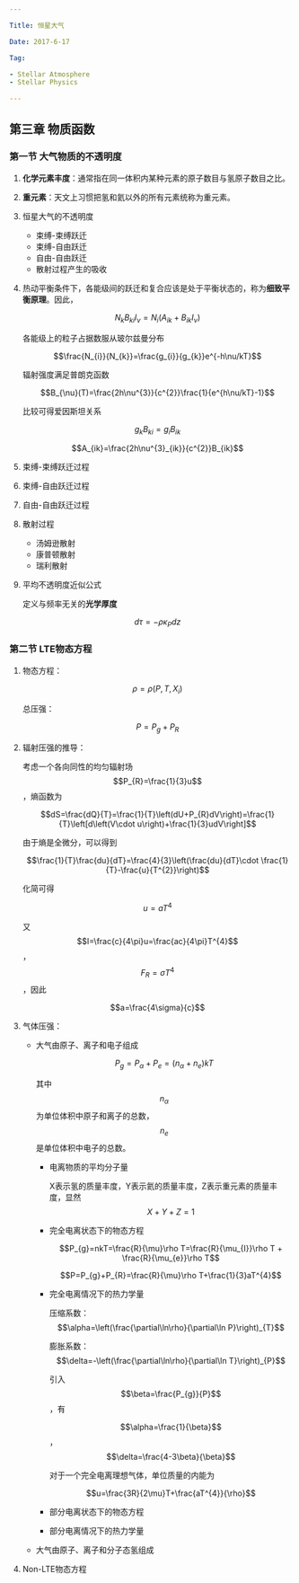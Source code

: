 ```yaml
---

Title: 恒星大气

Date: 2017-6-17

Tag:

- Stellar Atmosphere
- Stellar Physics

---
```


## 第三章 物质函数

### 第一节 大气物质的不透明度

1. **化学元素丰度**：通常指在同一体积内某种元素的原子数目与氢原子数目之比。

2. **重元素**：天文上习惯把氢和氦以外的所有元素统称为重元素。

3. 恒星大气的不透明度

   - 束缚-束缚跃迁
   - 束缚-自由跃迁
   - 自由-自由跃迁
   - 散射过程产生的吸收

4. 热动平衡条件下，各能级间的跃迁和复合应该是处于平衡状态的，称为**细致平衡原理**。因此，

   $$N_{k}B_{ki}I_{\nu}=N_{i}\left(A_{ik}+B_{ik}I_{\nu}\right)$$

   各能级上的粒子占据数服从玻尔兹曼分布

   $$\frac{N_{i}}{N_{k}}=\frac{g_{i}}{g_{k}}e^{-h\nu/kT}$$

   辐射强度满足普朗克函数

   $$B_{\nu}(T)=\frac{2h\nu^{3}}{c^{2}}\frac{1}{e^{h\nu/kT}-1}$$

   比较可得爱因斯坦关系

   $$g_{k}B_{ki}=g_{i}B_{ik}$$

   $$A_{ik}=\frac{2h\nu^{3}_{ik}}{c^{2}}B_{ik}$$

5. 束缚-束缚跃迁过程

6. 束缚-自由跃迁过程

7. 自由-自由跃迁过程

8. 散射过程

   - 汤姆逊散射
   - 康普顿散射
   - 瑞利散射

9. 平均不透明度近似公式

   定义与频率无关的**光学厚度**

   $$d\tau=-\rho\kappa_{P}dz$$

### 第二节 LTE物态方程

1. 物态方程：

   $$\rho=\rho\left(P,T,X_{i}\right)$$

   总压强：

   $$P=P_{g}+P_{R}$$

2. 辐射压强的推导：

   考虑一个各向同性的均匀辐射场$$P_{R}=\frac{1}{3}u$$，熵函数为

   $$dS=\frac{dQ}{T}=\frac{1}{T}\left(dU+P_{R}dV\right)=\frac{1}{T}\left[d\left(V\cdot u\right)+\frac{1}{3}udV\right]$$

   由于熵是全微分，可以得到

   $$\frac{1}{T}\frac{du}{dT}=\frac{4}{3}\left(\frac{du}{dT}\cdot \frac{1}{T}-\frac{u}{T^{2}}\right)$$

   化简可得

   $$u=aT^{4}$$

   又$$I=\frac{c}{4\pi}u=\frac{ac}{4\pi}T^{4}$$，$$F_{R}=\sigma T^{4}$$，因此

   $$a=\frac{4\sigma}{c}$$

3. 气体压强：

   - 大气由原子、离子和电子组成

     $$P_{g}=P_{\alpha}+P_{e}=\left(n_{\alpha}+n_{e}\right)kT$$

     其中$$n_{\alpha}$$为单位体积中原子和离子的总数，$$n_{e}$$是单位体积中电子的总数。

     - 电离物质的平均分子量

       X表示氢的质量丰度，Y表示氦的质量丰度，Z表示重元素的质量丰度，显然$$X+Y+Z=1$$

     - 完全电离状态下的物态方程

       $$P_{g}=nkT=\frac{R}{\mu}\rho T=\frac{R}{\mu_{I}}\rho T + \frac{R}{\mu_{e}}\rho T$$

       $$P=P_{g}+P_{R}=\frac{R}{\mu}\rho T+\frac{1}{3}aT^{4}$$

     - 完全电离情况下的热力学量

       压缩系数：$$\alpha=\left(\frac{\partial\ln\rho}{\partial\ln P}\right)_{T}$$

       膨胀系数：$$\delta=-\left(\frac{\partial\ln\rho}{\partial\ln T}\right)_{P}$$

       引入$$\beta=\frac{P_{g}}{P}$$，有

       $$\alpha=\frac{1}{\beta}$$，$$\delta=\frac{4-3\beta}{\beta}$$

       对于一个完全电离理想气体，单位质量的内能为

       $$u=\frac{3R}{2\mu}T+\frac{aT^{4}}{\rho}$$

     - 部分电离状态下的物态方程

     - 部分电离情况下的热力学量


   - 大气由原子、离子和分子态氢组成

4. Non-LTE物态方程